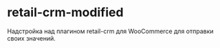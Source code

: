# retail-crm-modified
Надстройка над плагином retail-crm для WooCommerce для отправки своих значений.
